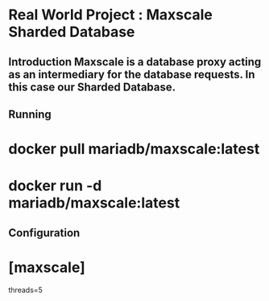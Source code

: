 # Real World Project : Maxscale Sharded Database 

## Introduction Maxscale is a database proxy acting as an intermediary for the database requests. In this case our Sharded Database. 

## Running 
# docker pull mariadb/maxscale:latest
# docker run -d  mariadb/maxscale:latest

## Configuration 
# [maxscale] 
threads=5
